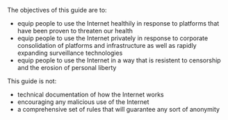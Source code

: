 The objectives of this guide are to:
- equip people to use the Internet healthily in response to platforms that have been proven to threaten our health
- equip people to use the Internet privately in response to corporate consolidation of platforms and infrastructure as well as rapidly expanding surveillance technologies
- equip people to use the Internet in a way that is resistent to censorship and the erosion of personal liberty

This guide is not:
- technical documentation of how the Internet works
- encouraging any malicious use of the Internet
- a comprehensive set of rules that will guarantee any sort of anonymity 
